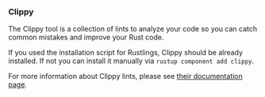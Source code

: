### Clippy

The Clippy tool is a collection of lints to analyze your code so you can catch common mistakes and improve your Rust code.

If you used the installation script for Rustlings, Clippy should be already installed.
If not you can install it manually via `rustup component add clippy`.

For more information about Clippy lints, please see [their documentation page](https://rust-lang.github.io/rust-clippy/master/).


